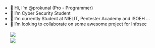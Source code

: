 - 👋 Hi, I’m @prokunal (Pro - Programmer)
- 👀 I’m Cyber Security Student
- 🌱 I’m currently Student at NIELIT, Pentester Academy and ISOEH ...
- 💞️ I’m looking to collaborate on some awesome project for Infosec<br><br>
     <img src="https://s6.gifyu.com/images/giphy7a00e0edffca1d6d.gif"><br>
     <a href="https://tryhackme.com/p/prokunal"><img src="https://i.ibb.co/3hvP1f2/prokunal.png"></a>
